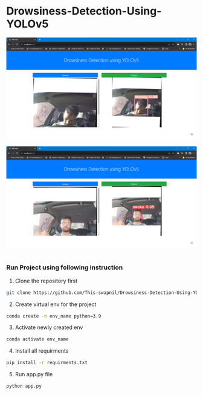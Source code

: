 # Drowsiness-Detection-Using-YOLOv5


![img](img1.png)
<br>
<br>
![img](img2.png)
<br>
<br>


### Run Project using following instruction

1. Clone the repository first
```bash
git clone https://github.com/This-swapnil/Drowsiness-Detection-Using-YOLOv5.git
```

2. Create virtual env for the project
```bash
conda create -n env_name python=3.9
```

3. Activate newly created env
```bash
conda activate env_name
```

4. Install all requirments
```bash
pip install -r requirments.txt
```
5. Run app.py file
```bash
python app.py
```